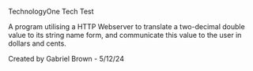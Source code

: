 TechnologyOne Tech Test 

A program utilising a HTTP Webserver to translate a two-decimal double value to its string name form, and communicate this value
to the user in dollars and cents. 

Created by Gabriel Brown - 5/12/24
